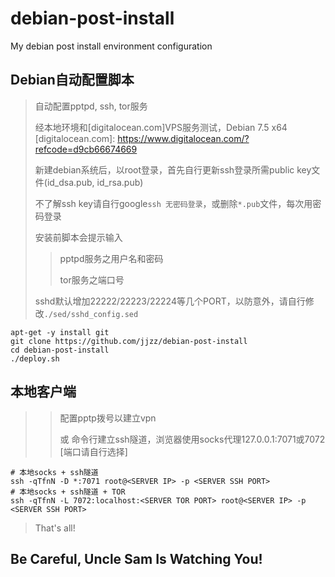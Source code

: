 debian-post-install
===================

My debian post install environment configuration
>
## Debian自动配置脚本 ##
>
> 自动配置pptpd, ssh, tor服务
>
> 经本地环境和[digitalocean.com]VPS服务测试，Debian 7.5 x64
[digitalocean.com]: https://www.digitalocean.com/?refcode=d9cb66674669
>
> 新建debian系统后，以root登录，首先自行更新ssh登录所需public key文件(id_dsa.pub, id_rsa.pub)
>
> 不了解ssh key请自行google`ssh 无密码登录`，或删除`*.pub`文件，每次用密码登录
>
> 安装前脚本会提示输入
>
>> pptpd服务之用户名和密码
>>
>> tor服务之端口号
>
> sshd默认增加22222/22223/22224等几个PORT，以防意外，请自行修改`./sed/sshd_config.sed`
```
apt-get -y install git
git clone https://github.com/jjzz/debian-post-install
cd debian-post-install
./deploy.sh
```
>
## 本地客户端 ##
>
>> 配置pptp拨号以建立vpn
>>
>> 或 命令行建立ssh隧道，浏览器使用socks代理127.0.0.1:7071或7072 [端口请自行选择]
```
# 本地socks + ssh隧道
ssh -qTfnN -D *:7071 root@<SERVER IP> -p <SERVER SSH PORT>
# 本地socks + ssh隧道 + TOR
ssh -qTfnN -L 7072:localhost:<SERVER TOR PORT> root@<SERVER IP> -p <SERVER SSH PORT>
```
> That's all!

## Be Careful, Uncle Sam Is Watching You! ##
